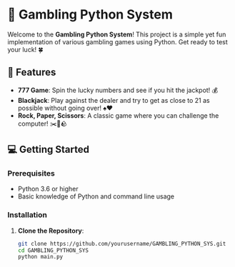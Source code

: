 # 🎰 Gambling Python System

Welcome to the **Gambling Python System**! This project is a simple yet fun implementation of various gambling games using Python. Get ready to test your luck! 🍀

## 🚀 Features

- **777 Game**: Spin the lucky numbers and see if you hit the jackpot! 💰
- **Blackjack**: Play against the dealer and try to get as close to 21 as possible without going over! ♠️♥️
- **Rock, Paper, Scissors**: A classic game where you can challenge the computer! ✂️📄🪨

## 💻 Getting Started

### Prerequisites

- Python 3.6 or higher
- Basic knowledge of Python and command line usage

### Installation

1. **Clone the Repository**:
   ```bash
   git clone https://github.com/yourusername/GAMBLING_PYTHON_SYS.git
   cd GAMBLING_PYTHON_SYS
   python main.py
